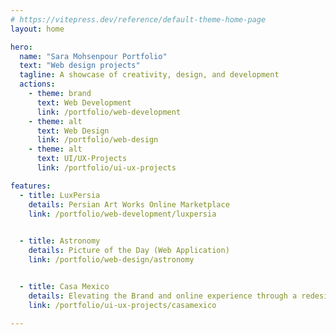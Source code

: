 ```yaml
---
# https://vitepress.dev/reference/default-theme-home-page
layout: home

hero:
  name: "Sara Mohsenpour Portfolio"
  text: "Web design projects"
  tagline: A showcase of creativity, design, and development
  actions:
    - theme: brand
      text: Web Development
      link: /portfolio/web-development
    - theme: alt
      text: Web Design
      link: /portfolio/web-design
    - theme: alt
      text: UI/UX-Projects
      link: /portfolio/ui-ux-projects

features:
  - title: LuxPersia
    details: Persian Art Works Online Marketplace 
    link: /portfolio/web-development/luxpersia
    

  - title: Astronomy
    details: Picture of the Day (Web Application)
    link: /portfolio/web-design/astronomy


  - title: Casa Mexico
    details: Elevating the Brand and online experience through a redesigned Web presence
    link: /portfolio/ui-ux-projects/casamexico

---
```



